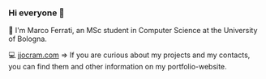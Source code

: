 ### Hi everyone 👋

📍 I'm Marco Ferrati, an MSc student in Computer Science at the University of Bologna.

💻 [jjocram.com](https://jjocram.com) ⇒ If you are curious about my projects and my contacts, you can find them and other information on my portfolio-website. 
